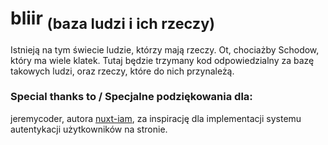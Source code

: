 # bliir <sub>(baza ludzi i ich rzeczy)</sub>

Istnieją na tym świecie ludzie, którzy mają rzeczy. Ot, chociażby Schodow, który ma wiele klatek. Tutaj będzie trzymany kod odpowiedzialny za bazę takowych ludzi, oraz rzeczy, które do nich przynależą.

### Special thanks to / Specjalne podziękowania dla:

jeremycoder, autora [nuxt-iam](https://github.com/jeremycoder/nuxt-iam), za inspirację dla implementacji systemu autentykacji użytkowników na stronie.
